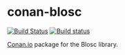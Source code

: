 # conan-blosc

[![Build Status](https://travis-ci.org/zogi/conan-blosc.svg?branch=master)](https://travis-ci.org/zogi/conan-blosc)
[![Build status](https://ci.appveyor.com/api/projects/status/eask4ysrfrxh036b/branch/master?svg=true)](https://ci.appveyor.com/project/zogi/conan-blosc/branch/master)

[Conan.io](https://conan.io) package for the Blosc library.

